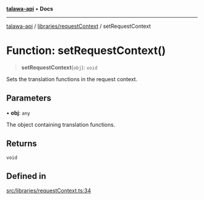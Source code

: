 [**talawa-api**](../../../README.md) • **Docs**

***

[talawa-api](../../../modules.md) / [libraries/requestContext](../README.md) / setRequestContext

# Function: setRequestContext()

> **setRequestContext**(`obj`): `void`

Sets the translation functions in the request context.

## Parameters

• **obj**: `any`

The object containing translation functions.

## Returns

`void`

## Defined in

[src/libraries/requestContext.ts:34](https://github.com/PalisadoesFoundation/talawa-api/blob/fe65d855b3d1e3e4af621340e7e8bfa0325634c1/src/libraries/requestContext.ts#L34)
